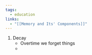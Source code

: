 ```yaml
---
tags:
  - education
links:
  - "[[Memory and Its' Components]]"
---
```

1. Decay
	- Overtime we forget things
	- 